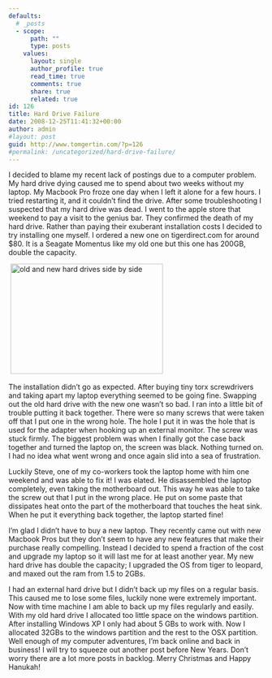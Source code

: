 ```yaml
---
defaults:
  # _posts
  - scope:
      path: ""
      type: posts
    values:
      layout: single
      author_profile: true
      read_time: true
      comments: true
      share: true
      related: true
id: 126
title: Hard Drive Failure
date: 2008-12-25T11:41:32+00:00
author: admin
#layout: post
guid: http://www.tomgertin.com/?p=126
#permalink: /uncategorized/hard-drive-failure/
---
```

<!--StartFragment-->

<p class="MsoNormal">
  I decided to blame my recent lack of postings due to a computer problem. My hard drive dying caused me to spend about two weeks without my laptop. My Macbook Pro froze one day when I left it alone for a few hours. I tried restarting it, and it couldn’t find the drive. After some troubleshooting I suspected that my hard drive was dead. I went to the apple store that weekend to pay a visit to the genius bar. They confirmed the death of my hard drive. Rather than paying their exuberant installation costs I decided to try installing one myself. I ordered a new one on tigerdirect.com for around $80. It is a Seagate Momentus like my old one but this one has 200GB, double the capacity.
</p>

<p class="MsoNormal">
   <a href="http://www.tomgertin.com/blog/wp-content/uploads/2008/12/harddrives.png"><img class="alignnone size-medium wp-image-127" title="harddrives" src="http://www.tomgertin.com/blog/wp-content/uploads/2008/12/harddrives-300x217.png" alt="old and new hard drives side by side" width="300" height="217" /></a>
</p>

<p class="MsoNormal">
  The installation didn’t go as expected. After buying tiny torx screwdrivers and taking apart my laptop everything seemed to be going fine. Swapping out the old hard drive with the new one wasn’t so bad. I ran into a little bit of trouble putting it back together. There were so many screws that were taken off that I put one in the wrong hole. The hole I put it in was the hole that is used for the adapter when hooking up an external monitor. The screw was stuck firmly. The biggest problem was when I finally got the case back together and turned the laptop on, the screen was black. Nothing turned on. I had no idea what went wrong and once again slid into a sea of frustration.
</p>

<p class="MsoNormal">
  Luckily Steve, one of my co-workers took the laptop home with him one weekend and was able to fix it! I was elated. He disassembled the laptop completely, even taking the motherboard out. This way he was able to take the screw out that I put in the wrong place. He put on some paste that dissipates heat onto the part of the motherboard that touches the heat sink. When he put it everything back together, the laptop started fine!
</p>

<p class="MsoNormal">
  I’m glad I didn’t have to buy a new laptop. They recently came out with new Macbook Pros but they don’t seem to have any new features that make their purchase really compelling. Instead I decided to spend a fraction of the cost and upgrade my laptop so it will last me for at least another year. My new hard drive has double the capacity; I upgraded the OS from tiger to leopard, and maxed out the ram from 1.5 to 2GBs.
</p>

<p class="MsoNormal">
  I had an external hard drive but I didn’t back up my files on a regular basis. This caused me to lose some files, luckily none were extremely important. Now with time machine I am able to back up my files regularly and easily. With my old hard drive I allocated too little space on the windows partition. After installing Windows XP I only had about 5 GBs to work with. Now I allocated 32GBs to the windows partition and the rest to the OSX partition. Well enough of my computer adventures, I’m back online and back in business! I will try to squeeze out another post before New Years. Don’t worry there are a lot more posts in backlog. Merry Christmas and Happy Hanukah!
</p>

<!--EndFragment-->

 